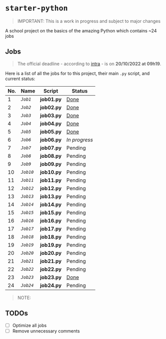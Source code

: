 # `starter-python`
> IMPORTANT: This is a work in progress and subject to major changes 

A school project on the basics of the amazing Python which contains ~24 jobs 




## Jobs
> The official deadline - according to [intra](https://intra.laplateforme.io) - is on **20/10/2022 at 09h19**.

Here is a list of all the jobs for to this project, their main `.py` script, and current status:

| No. | Name | Script | Status |
| --- | ---- | ------ | ------ |
| 1 | *`Job1`* | **job01.py** | [Done](./job01.py) |
| 2 | *`Job2`* | **job02.py** | [Done](./job02.py) |
| 3 | *`Job3`* | **job03.py** | [Done](./job03.py) |
| 4 | *`Job4`* | **job04.py** | [Done](./job04.py) |
| 5 | *`Job5`* | **job05.py** | [Done](./job05.py) |
| 6 | *`Job6`* | **job06.py** | _*In progress*_ |
| 7 | *`Job7`* | **job07.py** | Pending |
| 8 | *`Job8`* | **job08.py** | Pending |
| 9 | *`Job9`* | **job09.py** | Pending |
| 10 | *`Job10`* | **job10.py** | Pending |
| 11 | *`Job11`* | **job11.py** | Pending |
| 12 | *`Job12`* | **job12.py** | Pending |
| 13 | *`Job13`* | **job13.py** | Pending |
| 14 | *`Job14`* | **job14.py** | Pending |
| 15 | *`Job15`* | **job15.py** | Pending |
| 16 | *`Job16`* | **job16.py** | Pending |
| 17 | *`Job17`* | **job17.py** | Pending |
| 18 | *`Job18`* | **job18.py** | Pending |
| 19 | *`Job19`* | **job19.py** | Pending |
| 20 | *`Job20`* | **job20.py** | Pending |
| 21 | *`Job21`* | **job21.py** | Pending |
| 22 | *`Job22`* | **job22.py** | Pending |
| 23 | *`Job23`* | **job23.py** | [Done](./job23.py) |
| 24 | *`Job24`* | **job24.py** | Pending |


> NOTE:

## TODOs

- [ ] Optimize all jobs
- [ ] Remove unnecessary comments
